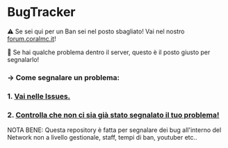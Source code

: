 # BugTracker

⚠️ Se sei qui per un Ban sei nel posto sbagliato! Vai nel nostro [forum.coralmc.it](https://forum.coralmc.it)!

🐞 Se hai qualche problema dentro il server, questo è il posto giusto per segnalarlo!
### -> Come segnalare un problema:
### 1. [Vai nelle Issues.](https://github.com/CoralMC-It/BugTracker/issues/)
### 2. [Controlla che non ci sia già stato segnalato il tuo problema!](https://github.com/CoralMC-It/BugTracker/issues/)

NOTA BENE: Questa repository è fatta per segnalare dei bug all'interno del Network non a livello gestionale, staff, tempi di ban, youtuber etc.. 
